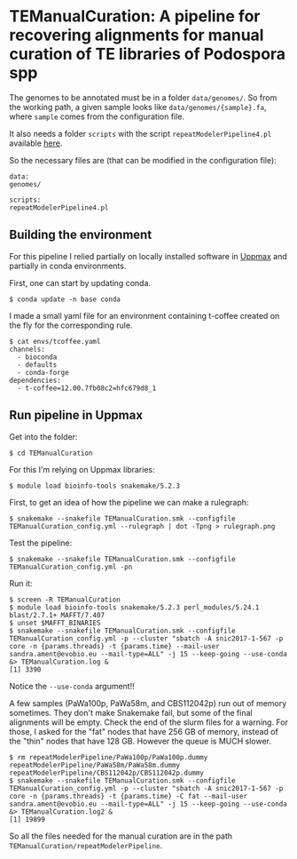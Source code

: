 # TEManualCuration: A pipeline for recovering alignments for manual curation of TE libraries of Podospora spp

The genomes to be annotated must be in a folder `data/genomes/`. So from the working path, a given sample looks like `data/genomes/{sample}.fa`, where `sample` comes from the configuration file.

It also needs a folder `scripts` with the script `repeatModelerPipeline4.pl` available [here](https://github.com/genomicrocosm/physaliaTEcourse/blob/master/Practical3_Manual_curation/repeatModelerPipeline4.pl).

So the necessary files are (that can be modified in the configuration file):

    data:
    genomes/

    scripts:
    repeatModelerPipeline4.pl

## Building the environment

For this pipeline I relied partially on locally installed software in [Uppmax](https://www.uppmax.uu.se/) and partially in conda environments.

First, one can start by updating conda.

    $ conda update -n base conda

I made a small yaml file for an environment containing t-coffee created on the fly for the corresponding rule.

    $ cat envs/tcoffee.yaml
    channels:
      - bioconda
      - defaults
      - conda-forge
    dependencies:
      - t-coffee=12.00.7fb08c2=hfc679d8_1

## Run pipeline in Uppmax

Get into the folder:

    $ cd TEManualCuration

For this I'm relying on Uppmax libraries:

    $ module load bioinfo-tools snakemake/5.2.3 

First, to get an idea of how the pipeline we can make a rulegraph:

    $ snakemake --snakefile TEManualCuration.smk --configfile TEManualCuration_config.yml --rulegraph | dot -Tpng > rulegraph.png

Test the pipeline:

    $ snakemake --snakefile TEManualCuration.smk --configfile TEManualCuration_config.yml -pn

Run it:
    
    $ screen -R TEManualCuration
    $ module load bioinfo-tools snakemake/5.2.3 perl_modules/5.24.1 blast/2.7.1+ MAFFT/7.407
    $ unset $MAFFT_BINARIES
    $ snakemake --snakefile TEManualCuration.smk --configfile TEManualCuration_config.yml -p --cluster "sbatch -A snic2017-1-567 -p core -n {params.threads} -t {params.time} --mail-user sandra.ament@evobio.eu --mail-type=ALL" -j 15 --keep-going --use-conda &> TEManualCuration.log &
    [1] 3390

Notice the `--use-conda` argument!!

A few samples (PaWa100p, PaWa58m, and CBS112042p) run out of memory sometimes. They don't make Snakemake fail, but some of the final alignments will be empty. Check the end of the slurm files for a warning. For those, I asked for the "fat" nodes that have 256 GB of memory, instead of the "thin" nodes that have 128 GB. However the queue is MUCH slower.

    $ rm repeatModelerPipeline/PaWa100p/PaWa100p.dummy repeatModelerPipeline/PaWa58m/PaWa58m.dummy repeatModelerPipeline/CBS112042p/CBS112042p.dummy
    $ snakemake --snakefile TEManualCuration.smk --configfile TEManualCuration_config.yml -p --cluster "sbatch -A snic2017-1-567 -p core -n {params.threads} -t {params.time} -C fat --mail-user sandra.ament@evobio.eu --mail-type=ALL" -j 15 --keep-going --use-conda &> TEManualCuration.log2 &
    [1] 19899

So all the files needed for the manual curation are in the path `TEManualCuration/repeatModelerPipeline`.


